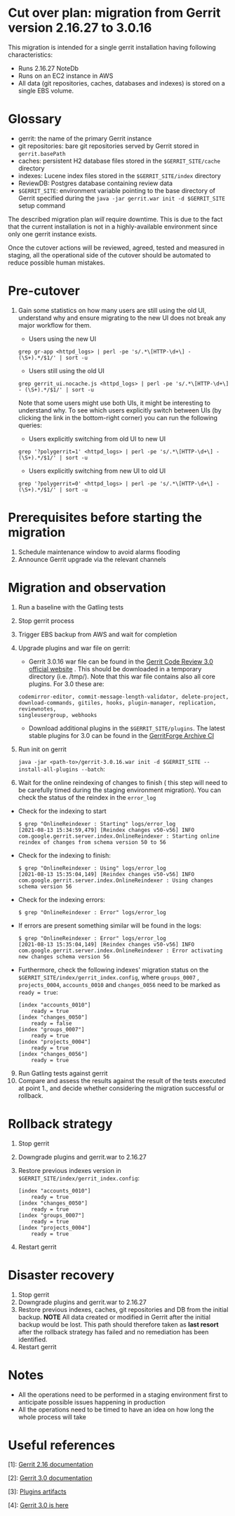 Cut over plan: migration from Gerrit version 2.16.27 to 3.0.16
==

This migration is intended for a single gerrit installation having following
characteristics:

* Runs 2.16.27 NoteDb
* Runs on an EC2 instance in AWS
* All data (git repositories, caches, databases and indexes) is stored on a
  single EBS volume.

Glossary
==

* gerrit: the name of the primary Gerrit instance
* git repositories: bare git repositories served by Gerrit stored
  in `gerrit.basePath`
* caches: persistent H2 database files stored in the `$GERRIT_SITE/cache`
  directory
* indexes: Lucene index files stored in the `$GERRIT_SITE/index` directory
* ReviewDB: Postgres database containing review data
* `$GERRIT_SITE`: environment variable pointing to the base directory of Gerrit
  specified during the `java -jar gerrit.war init -d $GERRIT_SITE` setup command

The described migration plan *will* require downtime. This is due to the fact
that the current installation is not in a highly-available environment since
only one gerrit instance exists.

Once the cutover actions will be reviewed, agreed, tested and measured in
staging, all the operational side of the cutover should be automated to reduce
possible human mistakes.

Pre-cutover
==

1. Gain some statistics on how many users are still using the old UI, understand
   why and ensure migrating to the new UI does not break any major workflow for
   them.
    * Users using the new UI

   ```grep gr-app <httpd_logs> | perl -pe 's/.*\[HTTP-\d+\] - (\S+).*/$1/' | sort -u```

    * Users still using the old UI

   ```grep gerrit_ui.nocache.js <httpd_logs> | perl -pe 's/.*\[HTTP-\d+\] - (\S+).*/$1/' | sort -u```

   Note that some users might use both UIs, it might be interesting to
   understand why. To see which users explicitly switch between UIs (by clicking
   the link in the bottom-right corner) you can run the following queries:

    * Users explicitly switching from old UI to new UI

   ```grep '?polygerrit=1' <httpd_logs> | perl -pe 's/.*\[HTTP-\d+\] - (\S+).*/$1/' | sort -u```
    * Users explicitly switching from new UI to old UI

   ```grep '?polygerrit=0' <httpd_logs> | perl -pe 's/.*\[HTTP-\d+\] - (\S+).*/$1/' | sort -u```

Prerequisites before starting the migration
==

1. Schedule maintenance window to avoid alarms flooding
2. Announce Gerrit upgrade via the relevant channels

Migration and observation
==

1. Run a baseline with the Gatling tests
2. Stop gerrit process
3. Trigger EBS backup from AWS and wait for completion
4. Upgrade plugins and war file on gerrit:
    - Gerrit 3.0.16 war file can be found in
      the [Gerrit Code Review 3.0 official website](https://gerrit-releases.storage.googleapis.com/gerrit-3.0.16.war)
      . This should be downloaded in a temporary directory (i.e. /tmp/). Note
      that this war file contains also all core plugins. For 3.0 these are:

    ```
    codemirror-editor, commit-message-length-validator, delete-project,
    download-commands, gitiles, hooks, plugin-manager, replication, reviewnotes,
    singleusergroup, webhooks
    ```

    - Download additional plugins in the `$GERRIT_SITE/plugins`. The latest
      stable plugins for 3.0 can be found in
      the [GerritForge Archive CI](https://archive-ci.gerritforge.com/view/Plugins-stable-3.0/)
5. Run init on gerrit

   `java -jar <path-to>/gerrit-3.0.16.war init -d $GERRIT_SITE --install-all-plugins --batch`:

6. Wait for the online reindexing of changes to finish (
   this step will need to be carefully timed during the staging environment
   migration). You can check the status of the reindex in the `error_log`

* Check for the indexing to start

    ```
    $ grep "OnlineReindexer : Starting" logs/error_log
    [2021-08-13 15:34:59,479] [Reindex changes v50-v56] INFO  com.google.gerrit.server.index.OnlineReindexer : Starting online reindex of changes from schema version 50 to 56
    ```

* Check for the indexing to finish:

    ```
    $ grep "OnlineReindexer : Using" logs/error_log
    [2021-08-13 15:35:04,149] [Reindex changes v50-v56] INFO  com.google.gerrit.server.index.OnlineReindexer : Using changes schema version 56
    ```

* Check for the indexing errors:

    ```
    $ grep "OnlineReindexer : Error" logs/error_log
    ```

* If errors are present something similar will be found in the logs:

    ```
    $ grep "OnlineReindexer : Error" logs/error_log
    [2021-08-13 15:35:04,149] [Reindex changes v50-v56] INFO  com.google.gerrit.server.index.OnlineReindexer : Error activating new changes schema version 56
    ```

* Furthermore, check the following indexes' migration status on
  the `$GERRIT_SITE/index/gerrit_index.config`, where `groups_0007`
  , `projects_0004`, `accounts_0010` and `changes_0056` need to be marked
  as `ready = true`:

    ```
    [index "accounts_0010"]
        ready = true
    [index "changes_0050"]
        ready = false
    [index "groups_0007"]
        ready = true
    [index "projects_0004"]
        ready = true
    [index "changes_0056"]
        ready = true
    ```

9. Run Gatling tests against gerrit
10. Compare and assess the results against the result of the tests executed at
    point 1., and decide whether considering the migration successful or
    rollback.

Rollback strategy
===

1. Stop gerrit
2. Downgrade plugins and gerrit.war to 2.16.27
3. Restore previous indexes version in `$GERRIT_SITE/index/gerrit_index.config`:

    ```
    [index "accounts_0010"]
        ready = true
    [index "changes_0050"]
        ready = true
    [index "groups_0007"]
        ready = true
    [index "projects_0004"]
        ready = true
    ```

4. Restart gerrit

Disaster recovery
===

1. Stop gerrit
2. Downgrade plugins and gerrit.war to 2.16.27
3. Restore previous indexes, caches, git repositories and DB from the initial
   backup. **NOTE** All data created or modified in Gerrit after the initial
   backup would be lost. This path should therefore taken as __last resort__
   after the rollback strategy has failed and no remediation has been
   identified.
4. Restart gerrit

Notes
==

* All the operations need to be performed in a staging environment first to
  anticipate possible issues happening in production
* All the operations need to be timed to have an idea on how long the whole
  process will take

Useful references
==

[1]: [Gerrit 2.16 documentation](https://www.gerritcodereview.com/2.16.html)

[2]: [Gerrit 3.0 documentation](https://www.gerritcodereview.com/3.0.html)

[3]: [Plugins artifacts](https://archive-ci.gerritforge.com/)

[4]: [Gerrit 3.0 is here](https://gitenterprise.me/2019/05/20/gerrit-v3-0-is-here/)
